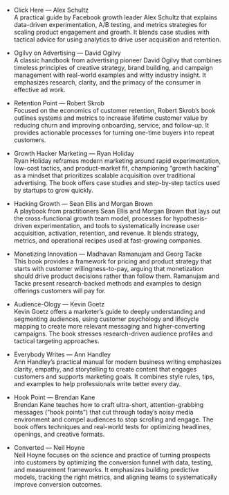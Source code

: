 - Click Here — Alex Schultz  
  A practical guide by Facebook growth leader Alex Schultz that explains data-driven experimentation, A/B testing, and metrics strategies for scaling product engagement and growth. It blends case studies with tactical advice for using analytics to drive user acquisition and retention.

- Ogilvy on Advertising — David Ogilvy  
  A classic handbook from advertising pioneer David Ogilvy that combines timeless principles of creative strategy, brand building, and campaign management with real-world examples and witty industry insight. It emphasizes research, clarity, and the primacy of the consumer in effective ad work.

- Retention Point — Robert Skrob  
  Focused on the economics of customer retention, Robert Skrob’s book outlines systems and metrics to increase lifetime customer value by reducing churn and improving onboarding, service, and follow-up. It provides actionable processes for turning one-time buyers into repeat customers.

- Growth Hacker Marketing — Ryan Holiday  
  Ryan Holiday reframes modern marketing around rapid experimentation, low-cost tactics, and product-market fit, championing “growth hacking” as a mindset that prioritizes scalable acquisition over traditional advertising. The book offers case studies and step-by-step tactics used by startups to grow quickly.

- Hacking Growth — Sean Ellis and Morgan Brown  
  A playbook from practitioners Sean Ellis and Morgan Brown that lays out the cross-functional growth team model, processes for hypothesis-driven experimentation, and tools to systematically increase user acquisition, activation, retention, and revenue. It blends strategy, metrics, and operational recipes used at fast-growing companies.

- Monetizing Innovation — Madhavan Ramanujam and Georg Tacke  
  This book provides a framework for pricing and product strategy that starts with customer willingness-to-pay, arguing that monetization should drive product decisions rather than follow them. Ramanujam and Tacke present research-backed methods and examples to design offerings customers will pay for.

- Audience-Ology — Kevin Goetz  
  Kevin Goetz offers a marketer’s guide to deeply understanding and segmenting audiences, using customer psychology and lifecycle mapping to create more relevant messaging and higher-converting campaigns. The book stresses research-driven audience profiles and tactical targeting approaches.

- Everybody Writes — Ann Handley  
  Ann Handley’s practical manual for modern business writing emphasizes clarity, empathy, and storytelling to create content that engages customers and supports marketing goals. It combines style rules, tips, and examples to help professionals write better every day.

- Hook Point — Brendan Kane  
  Brendan Kane teaches how to craft ultra-short, attention-grabbing messages (“hook points”) that cut through today’s noisy media environment and compel audiences to stop scrolling and engage. The book offers techniques and real-world tests for optimizing headlines, openings, and creative formats.

- Converted — Neil Hoyne  
  Neil Hoyne focuses on the science and practice of turning prospects into customers by optimizing the conversion funnel with data, testing, and measurement frameworks. It emphasizes building predictive models, tracking the right metrics, and aligning teams to systematically improve conversion outcomes.